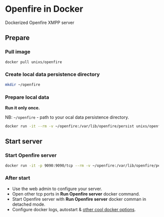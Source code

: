 # Openfire in Docker

Dockerized Openfire XMPP server

## Prepare

### Pull image

```bash
docker pull unixs/openfire
```

### Create local data persistence directory

```bash
mkdir ~/openfire
```

### Prepare local data

**Run it only once.**

NB: `~/openfire` - path to your ocal data persistence directory.

```bash
docker run -it --rm -v ~/openfire:/var/lib/openfire/persist unixs/openfire bash openfire_init.sh
```

## Start server

### Start Openfire server

```bash
docker run -it -p 9090:9090/tcp --rm -v ~/openfire:/var/lib/openfire/persist unixs/openfire
```

### After start

* Use the web admin to configure your server.
* Open other tcp ports in **Run Openfire server** docker command.
* Start Openfire server with **Run Openfire server** docker comman in detached mode.
* Configure docker logs, autostart & [other cool docker options](https://docs.docker.com/).
